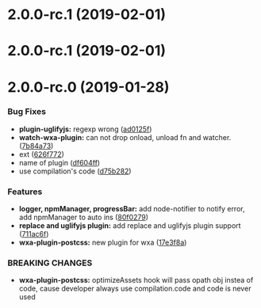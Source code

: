 # 2.0.0-rc.1 (2019-02-01)



# 2.0.0-rc.1 (2019-02-01)



# 2.0.0-rc.0 (2019-01-28)


### Bug Fixes

* **plugin-uglifyjs:** regexp wrong ([ad0125f](https://github.com/wxajs/wxa/commit/ad0125f))
* **watch-wxa-plugin:** can not drop onload, unload fn and watcher. ([7b84a73](https://github.com/wxajs/wxa/commit/7b84a73))
* ext ([626f772](https://github.com/wxajs/wxa/commit/626f772))
* name of plugin ([df604ff](https://github.com/wxajs/wxa/commit/df604ff))
* use compilation's code ([d75b282](https://github.com/wxajs/wxa/commit/d75b282))


### Features

* **logger, npmManager, progressBar:** add node-notifier to notify error, add npmManager to auto ins ([80f0279](https://github.com/wxajs/wxa/commit/80f0279))
* **replace and uglifyjs plugin:** add replace and uglifyjs plugin support ([711ac6f](https://github.com/wxajs/wxa/commit/711ac6f))
* **wxa-plugin-postcss:** new plugin for wxa ([17e3f8a](https://github.com/wxajs/wxa/commit/17e3f8a))


### BREAKING CHANGES

* **wxa-plugin-postcss:** optimizeAssets hook will pass opath obj instea of code, cause developer always use
compilation.code and code is never used



